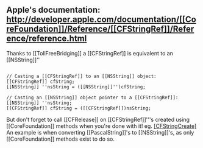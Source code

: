 Apple's documentation:
http://developer.apple.com/documentation/[[CoreFoundation]]/Reference/[[CFStringRef]]/Reference/reference.html
----

Thanks to [[TollFreeBridging]] a [[CFStringRef]] is equivalent to an [[NSString]]''

<code>
// Casting a [[CFStringRef]] to an [[NSString]] object:
[[CFStringRef]] cfString;
[[NSString]] ''nsString = ([[NSString]]'')cfString;
</code>

<code>
// Casting an [[NSString]] object pointer to a [[CFStringRef]]:
[[NSString]] ''nsString;
[[CFStringRef]] cfString = ([[CFStringRef]])nsString;
</code>

But don't forget to call [[CFRelease]] on [[CFStringRef]]'''s created using [[CoreFoundation]] methods when you're done with it! eg. [[CFStringCreate]](...)
An example is when converting [[PascalString]]'s to [[NSString]]'s, as only [[CoreFoundation]] methods exist to do so.